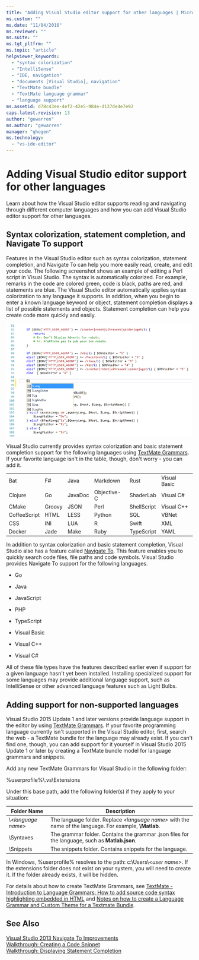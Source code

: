 ```yaml
---
title: "Adding Visual Studio editor support for other languages | Microsoft Docs"
ms.custom: ""
ms.date: "11/04/2016"
ms.reviewer: ""
ms.suite: ""
ms.tgt_pltfrm: ""
ms.topic: "article"
helpviewer_keywords: 
  - "syntax colorization"
  - "IntelliSense"
  - "IDE, navigation"
  - "documents [Visual Studio], navigation"
  - "TextMate bundle"
  - "TextMate language grammar"
  - "language support"
ms.assetid: d78c43ee-4ef2-42e5-984e-d137de4e7e92
caps.latest.revision: 13
author: "gewarren"
ms.author: "gewarren"
manager: "ghogen"
ms.technology: 
  - "vs-ide-editor"
---
```

# Adding Visual Studio editor support for other languages
Learn about how the Visual Studio editor supports reading and navigating through different computer languages and how you can add Visual Studio editor support for other languages.  
  
## Syntax colorization, statement completion, and Navigate To support  
 Features in the Visual Studio editor such as syntax colorization, statement completion, and Navigate To can help you more easily read, create, and edit your code. The following screenshot shows an example of editing a Perl script in Visual Studio. The syntax is automatically colorized. For example, remarks in the code are colored green, code is black, paths are red, and statements are blue. The Visual Studio editor automatically applies syntax colorization to any language it supports. In addition, when you begin to enter a known language keyword or object, statement completion displays a list of possible statements and objects. Statement completion can help you create code more quickly and easily.  
  
 ![Syntax colorization in Perl script](../ide/media/vside_perledit.png "VSIDE_PerlEdit")  
  
 Visual Studio currently provides syntax colorization and basic statement completion support for the following languages using [TextMate Grammars](https://manual.macromates.com/en/language_grammars). If your favorite language isn't in the table, though, don't worry - you can add it.  
  
|||||||  
|-|-|-|-|-|-|  
|Bat|F#|Java|Markdown|Rust|Visual Basic|  
|Clojure|Go|JavaDoc|Objective-C|ShaderLab|Visual C#|  
|CMake|Groovy|JSON|Perl|ShellScript|Visual C++|  
|CoffeeScript|HTML|LESS|Python|SQL|VBNet|  
|CSS|INI|LUA|R|Swift|XML|  
|Docker|Jade|Make|Ruby|TypeScript|YAML|  
  
 In addition to syntax colorization and basic statement completion, Visual Studio also has a feature called [Navigate To](https://blogs.msdn.microsoft.com/benwilli/2015/04/09/visual-studio-tip-3-use-navigate-to/). This feature enables you to quickly search code files, file paths and code symbols. Visual Studio provides Navigate To support for the following languages.  
  
-   Go  
  
-   Java  
  
-   JavaScript  
  
-   PHP  
  
-   TypeScript  
  
-   Visual Basic  
  
-   Visual C++  
  
-   Visual C#  
  
 All of these file types have  the features described earlier even if support for a given language hasn't yet  been installed. Installing specialized support for some languages may provide additional language support, such as IntelliSense or other advanced language features such as Light Bulbs.  
  
## Adding support for non-supported languages  
 Visual Studio 2015 Update 1 and later versions provide language support in the editor by using [TextMate Grammars](https://manual.macromates.com/en/language_grammars). If your favorite programming language currently isn't supported in the Visual Studio editor, first, search the web - a TextMate bundle for the language may already exist. If you can't find one, though, you can add support for it yourself in Visual Studio 2015 Update 1 or later by creating a TextMate bundle  model for language grammars and snippets.  
  
 Add any new TextMate Grammars for Visual Studio in the following folder:  
  
 %userprofile%\\.vs\Extensions  
  
 Under this base path, add the following folder(s) if they apply to your situation:  
  
|Folder Name|Description|  
|-----------------|-----------------|  
|\\*\<language name>*|The language folder. Replace *\<language name>* with the name of the language. For example, **\Matlab**.|  
|\Syntaxes|The grammar folder. Contains the grammar .json files for the language, such as **Matlab.json**.|  
|\Snippets|The snippets folder. Contains snippets for the language.|  
  
 In Windows, %userprofile% resolves to the path: c:\Users\\*\<user name>*. If the extensions folder does not exist on your system, you will need to create it. If the folder already exists, it will be hidden.  
  
 For details about how to create TextMate Grammars, see [TextMate - Introduction to Language Grammars: How to add source code syntax highlighting embedded in HTML](https://developmentality.wordpress.com/2011/02/08/textmate-introduction-to-language-grammars/) and [Notes on how to create a Language Grammar and Custom Theme for a Textmate Bundle](https://benparizek.com/notebook/notes-on-how-to-create-a-language-grammar-and-custom-theme-for-a-textmate-bundle).  
  
## See Also  
 [Visual Studio 2013 Navigate To Improvements](https://blogs.msdn.microsoft.com/mvpawardprogram/2013/10/22/visual-studio-2013-navigate-to-improvements/)   
 [Walkthrough: Creating a Code Snippet](../ide/walkthrough-creating-a-code-snippet.md)   
 [Walkthrough: Displaying Statement Completion](../extensibility/walkthrough-displaying-statement-completion.md)